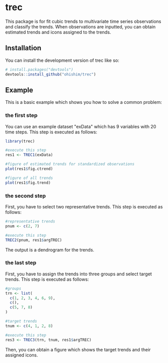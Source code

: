 
# trec

<!-- badges: start -->
<!-- badges: end -->

This package is for fit cubic trends to multivariate time series observations and classify the trends.
When observations are inputted, you can obtain estimated trends and icons assigned to the trends.

## Installation

You can install the development version of trec like so:

``` r
# install.packages("devtools")
devtools::install_github("ohishim/trec")
```

## Example

This is a basic example which shows you how to solve a common problem:

### the first step

You can use an example dataset "exData" which has 9 variables with 20 time steps.
This step is executed as follows:

``` r
library(trec)

#execute this step
res1 <- TREC1(exData)

#figure of estimated trends for standardized observations
plot(res1$fig.ctrend)

#figure of all trends
plot(res1$fig.trend)
```

### the second step

First, you have to select two representative trends.
This step is executed as follows:

``` r
#representative trends
pnum <- c(2, 7)

#execute this step
TREC2(pnum, res1$argTREC)
```

The output is a dendrogram for the trends.

### the last step

First, you have to assign the trends into three groups and select target trends.
This step is executed as follows:

``` r
#groups
trn <- list(
  c(1, 2, 3, 4, 6, 9),
  c(),
  c(5, 7, 8)
)

#target trends
tnum <- c(4, 1, 2, 8)

#execute this step
res3 <- TREC3(trn, tnum, res1$argTREC)
```

Then, you can obtain a figure which shows the target trends and their assigned icons.
